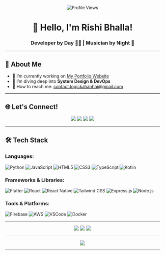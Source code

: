 <p align="center">
  <img src="https://komarev.com/ghpvc/?username=LogicKahanHai&label=Profile%20views&color=0e75b6&style=flat" alt="Profile Views">
</p>

<h1 align="center">👋 Hello, I'm Rishi Bhalla!</h1>
<h3 align="center">Developer by Day 🧑‍💻 | Musician by Night 🥁</h3>

---

## 🚀 About Me

- 🔭 I’m currently working on [My Portfolio Website](https://rishibhalla.me)
- 🌱 I’m diving deep into **System Design & DevOps**
- 💌 How to reach me: <a href="mailto:contact.logickahanhai@gmail.com">contact.logickahanhai@gmail.com</a>

---

## 🌐 Let's Connect!

<p align="center">
  <a href="https://instagram.com/logickitalaash"><img src="https://img.shields.io/badge/Instagram-%23E4405F.svg?logo=Instagram&logoColor=white"></a>
  <a href="https://linkedin.com/in/rishi-bhalla"><img src="https://img.shields.io/badge/LinkedIn-%230077B5.svg?logo=linkedin&logoColor=white"></a>
  <a href="https://twitter.com/LogicKiTalaash"><img src="https://img.shields.io/badge/Twitter-%231DA1F2.svg?logo=Twitter&logoColor=white"></a>
  <a href="https://youtube.com/@LogicKahanHai"><img src="https://img.shields.io/badge/YouTube-%23FF0000.svg?logo=YouTube&logoColor=white"></a>
</p>

---

## 🛠️ Tech Stack

### Languages:

![Python](https://img.shields.io/badge/Python-3776AB?style=flat-square&logo=python&logoColor=white)
![JavaScript](https://img.shields.io/badge/JavaScript-F7DF1E?style=flat-square&logo=javascript&logoColor=black)
![HTML5](https://img.shields.io/badge/HTML5-E34F26?style=flat-square&logo=html5&logoColor=white)
![CSS3](https://img.shields.io/badge/CSS3-1572B6?style=flat-square&logo=css3&logoColor=white)
![TypeScript](https://img.shields.io/badge/TypeScript-3178C6?style=flat-square&logo=typescript&logoColor=white)
![Kotlin](https://img.shields.io/badge/Kotlin-7F52FF?style=flat-square&logo=kotlin&logoColor=white)

### Frameworks & Libraries:

![Flutter](https://img.shields.io/badge/Flutter-02569B?style=flat-square&logo=flutter&logoColor=white)
![React](https://img.shields.io/badge/React-61DAFB?style=flat-square&logo=react&logoColor=black)
![React Native](https://img.shields.io/badge/React_Native-61DAFB?style=flat-square&logo=react&logoColor=black)
![Tailwind CSS](https://img.shields.io/badge/Tailwind_CSS-06B6D4?style=flat-square&logo=tailwind-css&logoColor=white)
![Express.js](https://img.shields.io/badge/Express.js-000000?style=flat-square&logo=express&logoColor=white)
![Node.js](https://img.shields.io/badge/Node.js-5FA04E?style=flat-square&logo=node.js&logoColor=white)

### Tools & Platforms:

![Firebase](https://img.shields.io/badge/Firebase-FFCA28?style=flat-square&logo=firebase&logoColor=black)
![AWS](https://img.shields.io/badge/AWS-F38020?style=flat-square&logo=amazonaws&logoColor=white)
![VSCode](https://img.shields.io/badge/VSCode-007ACC?style=flat-square&logo=visual-studio-code&logoColor=white)
![Docker](https://img.shields.io/badge/Docker-2496ED?style=flat-square&logo=docker&logoColor=white)

---

<p align="center">
  <img src="https://github-readme-stats.vercel.app/api?username=LogicKahanHai&theme=dark&hide_border=false&include_all_commits=true&count_private=true">
  <img src="https://github-readme-streak-stats.herokuapp.com/?user=LogicKahanHai&theme=dark&hide_border=false">
  <img src="https://github-readme-stats.vercel.app/api/top-langs/?username=LogicKahanHai&theme=dark&hide_border=false&include_all_commits=true&count_private=true&layout=compact">
</p>

---

<p align="center">
  <img src="https://github-profile-trophy.vercel.app/?username=LogicKahanHai&theme=radical&no-frame=false&no-bg=false&margin-w=4">
</p>

---
